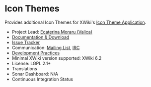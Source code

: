 # Icon Themes
Provides additional Icon Themes for XWiki's [Icon Theme Application](http://extensions.xwiki.org/xwiki/bin/view/Extension/Icon%20Theme%20Application).

* Project Lead: [Ecaterina Moraru (Valica)](http://www.xwiki.org/xwiki/bin/view/XWiki/evalica)
* [Documentation & Download](http://extensions.xwiki.org/xwiki/bin/view/Extension/Icon%20Theme%20Application)
* [Issue Tracker](http://jira.xwiki.org/browse/ICONTHEMES)
* Communication: [Mailing List](http://dev.xwiki.org/xwiki/bin/view/Community/MailingLists), [IRC]( http://dev.xwiki.org/xwiki/bin/view/Community/IRC)
* [Development Practices](http://dev.xwiki.org)
* Minimal XWiki version supported: XWiki 6.2
* License: LGPL 2.1+
* Translations
* Sonar Dashboard: N/A
* Continuous Integration Status
